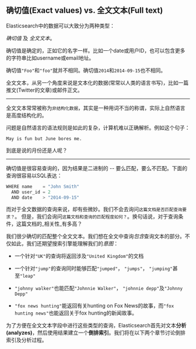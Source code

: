 ## 确切值(Exact values) vs. 全文文本(Full text)

Elasticsearch中的数据可以大致分为两种类型：

_确切值_ 及 _全文文本_。

确切值是确定的，正如它的名字一样。比如一个date或用户ID，也可以包含更多的字符串比如username或email地址。

确切值`"Foo"`和`"foo"`就并不相同。确切值`2014`和`2014-09-15`也不相同。

全文文本，从另一个角度来说是文本化的数据(常常以人类的语言书写)，比如一篇推文(Twitter的文章)或邮件正文。

****

全文文本常常被称为`非结构化数据`，其实是一种用词不当的称谓，实际上自然语言是高度结构化的。

问题是自然语言的语法规则是如此的复杂，计算机难以正确解析。例如这个句子：

    May is fun but June bores me.

到底是说的月份还是人呢？

****

确切值是很容易查询的，因为结果是二进制的 -- 要么匹配，要么不匹配。下面的查询很容易以SQL表达：

```javascript
WHERE name    = "John Smith"
  AND user_id = 2
  AND date    > "2014-09-15"
```

而对于全文数据的查询来说，却有些微妙。我们不会去询问`这篇文档是否匹配查询要求？`。
但是，我们会询问`这篇文档和查询的匹配程度如何？`。换句话说，对于查询条件，这篇文档的_相关性_有多高？

我们很少确切的匹配整个全文文本。我们想在全文中查询*包含*查询文本的部分。不仅如此，我们还期望搜索引擎能理解我们的*意图*：

* 一个针对`"UK"`的查询将返回涉及`"United Kingdom"`的文档

* 一个针对`"jump"`的查询同时能够匹配`"jumped"`， `"jumps"`， `"jumping"`甚至`"leap"`

* `"johnny walker"`也能匹配`"Johnnie Walker"`， `"johnnie depp"`及`"Johnny Depp"`

* `"fox news hunting"`能返回有关hunting on Fox News的故事，而`"fox hunting news"`也能返回关于fox hunting的新闻故事。

为了方便在全文文本字段中进行这些类型的查询，Elasticsearch首先对文本**分析(analyzes)**，然后使用结果建立一个**倒排索引**。我们将在以下两个章节讨论倒排索引及分析过程。








